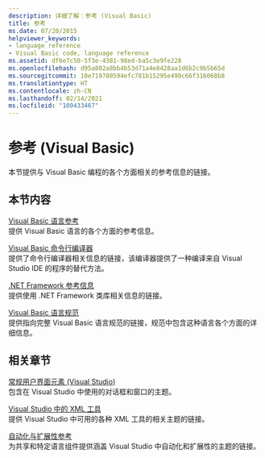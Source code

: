 ```yaml
---
description: 详细了解：参考 (Visual Basic)
title: 参考
ms.date: 07/20/2015
helpviewer_keywords:
- language reference
- Visual Basic code, language reference
ms.assetid: df6e7c50-5f3e-4381-98ed-ba5c3e9fe228
ms.openlocfilehash: d95a802a8bb4b53d71a4e8428aa1d6b2c0b5b65d
ms.sourcegitcommit: 10e719780594efc781b15295e499c66f316068b8
ms.translationtype: HT
ms.contentlocale: zh-CN
ms.lasthandoff: 02/14/2021
ms.locfileid: "100433467"
---
```

# <a name="reference-visual-basic"></a>参考 (Visual Basic)

本节提供与 Visual Basic 编程的各个方面相关的参考信息的链接。  
  
## <a name="in-this-section"></a>本节内容  

 [Visual Basic 语言参考](../language-reference/index.md)  
 提供 Visual Basic 语言的各个方面的参考信息。  
  
 [Visual Basic 命令行编译器](command-line-compiler/index.md)  
 提供了命令行编译器相关信息的链接，该编译器提供了一种编译来自 Visual Studio IDE 的程序的替代方法。  
  
 [.NET Framework 参考信息](net-framework-reference-information.md)  
 提供使用 .NET Framework 类库相关信息的链接。  
  
 [Visual Basic 语言规范](language-specification/index.md)  
 提供指向完整 Visual Basic 语言规范的链接，规范中包含这种语言各个方面的详细信息。  
  
## <a name="related-sections"></a>相关章节  

 [常规用户界面元素 (Visual Studio)](/visualstudio/ide/reference/general-user-interface-elements-visual-studio)  
 包含在 Visual Studio 中使用的对话框和窗口的主题。  
  
 [Visual Studio 中的 XML 工具](/visualstudio/xml-tools/xml-tools-in-visual-studio)  
 提供 Visual Studio 中可用的各种 XML 工具的相关主题的链接。  
  
 [自动化与扩展性参考](/visualstudio/extensibility/extensibility-in-visual-studio?view=vs-2015)  
 为共享和特定语言组件提供涵盖 Visual Studio 中自动化和扩展性的主题的链接。
